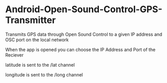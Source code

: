 # Android-Open-Sound-Control-GPS-Transmitter
Transmits GPS data through Open Sound Control to a given IP address and OSC port on the local network

When the app is opened you can choose the IP Address and Port of the Reciever

latitude is sent to the /lat channel

longitude is sent to the /long channel
